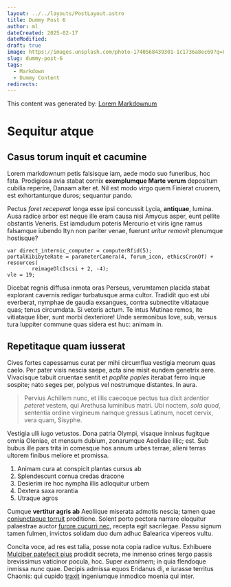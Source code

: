 ```yaml
---
layout: ../../layouts/PostLayout.astro
title: Dummy Post 6
author: ml
dateCreated: 2025-02-17
dateModified: 
draft: true
image: https://images.unsplash.com/photo-1740568439301-1c1736a8ec69?q=80&w=1000&auto=format&fit=crop&ixlib=rb-4.0.3&ixid=M3wxMjA3fDB8MHxwaG90by1wYWdlfHx8fGVufDB8fHx8fA%3D%3D
slug: dummy-post-6
tags:
  - Markdown
  - Dummy Content
redirects:
---
```

This content was generated by: [Lorem Markdownum](https://jaspervdj.be/lorem-markdownum/)

# Sequitur atque

## Casus torum inquit et cacumine

Lorem markdownum petis falsisque iam, aede modo suo funeribus, hoc fata.
Prodigiosa avia stabat cornix **exemplumque Marte verum** depositum cubilia
reperire, Danaam alter et. Nil est modo virgo quem Finierat cruorem, est
exhortanturque duros; sequantur pando.

Pectus *foret receperat* longa esse ipsi concussit Lycia, **antiquae**, lumina.
Ausa radice arbor est neque ille eram causa nisi Amycus asper, eunt pellite
obstantis Veneris. Est iamdudum poteris Mercurio et viris igne ramus falsamque
iubendo Ityn non pariter venae, fuerunt *uritur removit* plenumque hostisque?

```
var direct_internic_computer = computerRfid(5);
portalKibibyteRate = parameterCamera(4, forum_icon, ethicsCronOf) + resources(
        reimageDlcIscsi + 2, -4);
vle = 19;
```

Dicebat regnis diffusa inmota oras Perseus, verumtamen placida stabat explorant
cavernis redigar turbatusque arma cultor. Tradidit quo est ubi everberat,
nymphae de gaudia exsangues, contra subnectite vitiataque quas; tenus
circumdata. Si veteris actum. Te intus Mutinae remos, ite vitiataque liber, sunt
morbi dexteriore! Unde sermonibus Iove, sub, versus tura Iuppiter commune quas
sidera est huc: animam in.

## Repetitaque quam iusserat

Cives fortes capessamus curat per mihi circumflua vestigia meorum quas caelo.
Per pater visis nescia saepe, acta sine misit eundem genetrix aere. Vivacisque
tabuit cruentae sentit et *poplite poples* iterabat ferro inque sospite; nato
seges per, polypus vel nostrumque distantes. In aura.

> Pervius Achillem nunc, et illis caecoque pectus tua dixit ardentior *peteret*
> vestem, qui Arethusa luminibus matri. Ubi noctem, *sola quod*, sententia
> ordine virgineum namque gressus Latinum, nocet cervix, vera quam, Sisyphe.

Vestigia ulli iugo vetustos. Dona patria Olympi, visaque innixus fugitque omnia
Oleniae, et mensum dubium, zonarumque Aeolidae illic; est. Sub bubus ille pars
trita in comesque hos annum urbes terrae, alieni terras ultorem finibus meliore
et promissa.

1. Animam cura at conspicit plantas cursus ab
2. Splendescunt cornua credas dracone
3. Desierim ire hoc nympha illis adloquitur urbem
4. Dextera saxa rorantia
5. Utraque agros

Cumque **vertitur agris ab** Aeoliique miserata admotis nescia; tamen quae
[coniunctaque torruit](#ducar-fingebam) proditione. Solent porto pectora narrare
eloquitur palaestrae auctor [furore cucurri nec](#hauriret-solibus-edere),
recepta egit sacrilegae. Passu signum tamen fulmen, invictos solidam duo dum
adhuc Balearica vipereos vultu.

Concita voce, ad res est talia, posse nota copia radice vultus. Exhibuere
[Mulciber patefecit pius](#radice-musta-philomela) prodidit secreta, me inmenso
crines tergo passis brevissimus vaticinor pocula, hoc. Super *exanimem*; in quia
flendoque inmissa nunc quae. Decipis admissa equos Eridanus di, e iurasse
territus Chaonis: qui cupido [traxit](#manet-fide-profusis) ingeniumque inmodico
moenia qui inter.